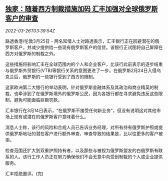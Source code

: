 <!--1648267262000-->
[独家：随着西方制裁措施加码 汇丰加强对全球俄罗斯客户的审查](https://cn.reuters.com/article/hsbc-russian-customers-0326-idCNKCS2LN03B)
------

<div><i>2022-03-26T03:39:54Z</i></div><p>路透香港/伦敦3月25日 - 两名知情人士对路透表示，汇丰银行正在回避潜在的俄罗斯客户，并减少提供给一些现有俄罗斯客户的信贷。该银行正试图将自己屏障在西方对俄罗斯的制裁之外。</p><p>这些措施将影响汇丰在全球范围内的个人和企业客户，比该行此前表示的逐步结束与俄罗斯外贸银行(VTB)等银行关系的意图更进了一步。在俄罗斯2月24日入侵乌克兰后，俄罗斯的一些银行受到了西方的限制。</p><p>这家欧洲第二大银行的举动表明，针对俄罗斯金融体系及其政治和商业精英的制裁，也牵涉到了在俄罗斯境外的俄罗斯公民，因为各银行都在寻求避免违反这些限制，避免可能面临巨额罚款。</p><p>汇丰银行在3月14日表示，“在俄罗斯不接受任何新业务”，但没有说明这对其他市场上现有或潜在的俄罗斯客户意味着什么。</p><p>消息人士称，该行的风险和合规人员已告诉业务经理，对所有持有俄罗斯护照或提供俄罗斯地址的潜在客户进行额外审查，审查导致的结果是，比以往更多的客户被拒。</p><p>检查范围还扩大到双重护照持有者，以及那些与被视为俄罗斯盟友的白俄罗斯有联系的人。该行工作人员正在努力确保他们不会无意中向受到制裁的个人或企业提供服务。</p><p>汇丰拒绝置评。(完)</p>

